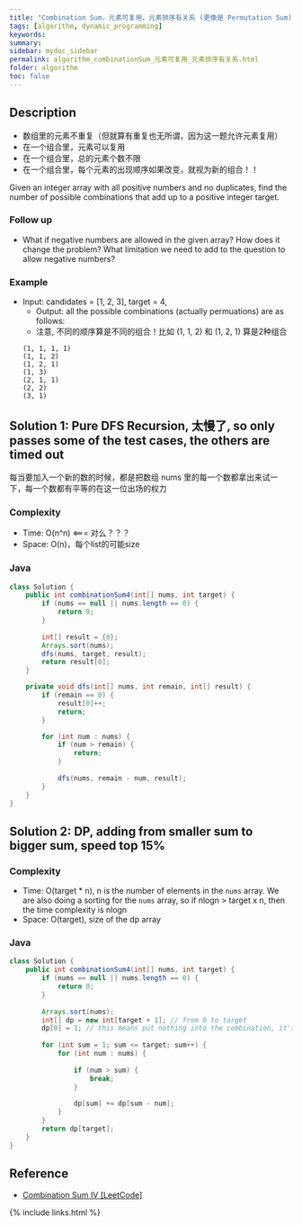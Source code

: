 ```yaml
---
title: "Combination Sum，元素可复用，元素排序有关系 (更像是 Permutation Sum)"
tags: [algorithm, dynamic_programming]
keywords:
summary:
sidebar: mydoc_sidebar
permalink: algorithm_combinationSum_元素可复用_元素排序有关系.html
folder: algorithm
toc: false
---
```


## Description
* 数组里的元素不重复（但就算有重复也无所谓，因为这一题允许元素复用）
* 在一个组合里，元素可以复用
* 在一个组合里，总的元素个数不限
* 在一个组合里，每个元素的出现顺序如果改变，就视为新的组合！！

Given an integer array with all positive numbers and no duplicates, 
find the number of possible combinations that add up to a positive integer target.

### Follow up
* What if negative numbers are allowed in the given array? How does it change the problem? What limitation we need to add to the question to allow negative numbers?

### Example
* Input: candidates = [1, 2, 3], target = 4,
  * Output: all the possible combinations (actually permuations) are as follows:
  * 注意, 不同的顺序算是不同的组合！比如 (1, 1, 2) 和 (1, 2, 1) 算是2种组合
  ```
  (1, 1, 1, 1)
  (1, 1, 2)
  (1, 2, 1)
  (1, 3)
  (2, 1, 1)
  (2, 2)
  (3, 1)
  ```

## Solution 1: Pure DFS Recursion, 太慢了, so only passes some of the test cases, the others are timed out
每当要加入一个新的数的时候，都是把数组 nums 里的每一个数都拿出来试一下，每一个数都有平等的在这一位出场的权力

### Complexity
* Time: O(n^n) <=== 对么？？？
* Space: O(n)，每个list的可能size

### Java
```java
class Solution {
    public int combinationSum4(int[] nums, int target) {
        if (nums == null || nums.length == 0) {
            return 0;
        }
    	
        int[] result = {0};
        Arrays.sort(nums);
        dfs(nums, target, result);
        return result[0];
    }

    private void dfs(int[] nums, int remain, int[] result) {
        if (remain == 0) {
            result[0]++;
            return;
        }

        for (int num : nums) {
            if (num > remain) {
                return;
            }
	
            dfs(nums, remain - num, result);
        }
    }
}
```

## Solution 2: DP, adding from smaller sum to bigger sum, speed top 15%

### Complexity
* Time: O(target * n), n is the number of elements in the `nums` array. We are also doing a sorting for the `nums` array, so if nlogn > target x n, then the time complexity is nlogn
* Space: O(target), size of the dp array

### Java
```java
class Solution {
    public int combinationSum4(int[] nums, int target) {
        if (nums == null || nums.length == 0) {
            return 0;
        }
        
        Arrays.sort(nums);
        int[] dp = new int[target + 1]; // from 0 to target
        dp[0] = 1; // this means put nothing into the combination, it's still one solution
        
        for (int sum = 1; sum <= target; sum++) {
            for (int num : nums) {
                
                if (num > sum) {
                    break;
                }
                
                dp[sum] += dp[sum - num];
            }
        }
        return dp[target];
    }
}
```



## Reference
* [Combination Sum IV [LeetCode]](https://leetcode.com/problems/combination-sum-iv/)

{% include links.html %}
